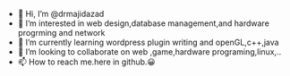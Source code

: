 - 👋 Hi, I’m @drmajidazad
- 👀 I’m interested in web design,database management,and hardware progrming and network
- 🌱 I’m currently learning wordpress plugin writing and openGL,c++,java
- 💞️ I’m looking to collaborate on web ,game,hardware programing,linux,..
- 📫 How to reach me.here in github.😀

<!---
drmajidazad/drmajidazad is a ✨ special ✨ repository because its `README.md` (this file) appears on your GitHub profile.
You can click the Preview link to take a look at your changes.
--->
